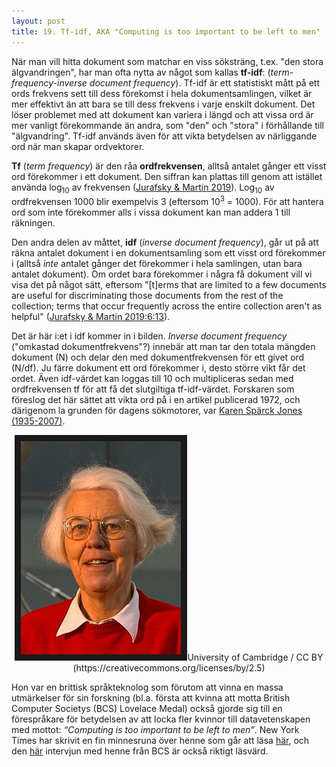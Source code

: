 ```yaml
---
layout: post
title: 19. Tf-idf, AKA "Computing is too important to be left to men"
---
```


När man vill hitta dokument som matchar en viss söksträng, t.ex. "den stora älgvandringen", har man ofta nytta av något som kallas **tf-idf**: (*term-frequency-inverse document frequency*). Tf-idf är ett statistiskt mått på ett ords frekvens sett till dess förekomst i hela dokumentsamlingen, vilket är mer effektivt än att bara se till dess frekvens i varje enskilt dokument. Det löser problemet med att dokument kan variera i längd och att vissa ord är mer vanligt förekommande än andra, som "den" och "stora" i förhållande till "älgvandring". Tf-idf används även för att vikta betydelsen av närliggande ord när man skapar ordvektorer.   

**Tf** (*term frequency*) är den råa **ordfrekvensen**, alltså antalet gånger ett visst ord förekommer i ett dokument. Den siffran kan plattas till genom att istället använda log<sub>10</sub> av frekvensen ([Jurafsky & Martin 2019](https://web.stanford.edu/~jurafsky/slp3/6.pdf)). Log<sub>10</sub> av ordfrekvensen 1000 blir exempelvis 3 (eftersom 10<sup>3</sup> = 1000). För att hantera ord som inte förekommer alls i vissa dokument kan man addera 1 till räkningen. 

Den andra delen av måttet, **idf** (*inverse document frequency*), går ut på att räkna antalet dokument i en dokumentsamling som ett visst ord förekommer i (alltså *inte* antalet gånger det förekommer i hela samlingen, utan bara antalet dokument). Om ordet bara förekommer i några få dokument vill vi visa det på något sätt, eftersom "[t]erms that are limited to a few documents are useful for discriminating those documents from the rest of the collection; terms that occur frequently across the entire collection aren't as helpful" ([Jurafsky & Martin 2019:6:13](https://web.stanford.edu/~jurafsky/slp3/6.pdf)). 

Det är här i:et i idf kommer in i bilden. *Inverse document frequency* ("omkastad dokumentfrekvens"?) innebär att man tar den totala mängden dokument (N) och delar den med dokumentfrekvensen för ett givet ord (N/df). Ju färre dokument ett ord förekommer i, desto större vikt får det ordet. Även idf-värdet kan loggas till 10 och multipliceras sedan med ordfrekvensen tf för att få det slutgiltiga tf-idf-värdet. Forskaren som föreslog det här sättet att vikta ord på i en artikel publicerad 1972, och därigenom la grunden för dagens sökmotorer, var [Karen Spärck Jones (1935-2007)](https://en.wikipedia.org/wiki/Karen_Sp%C3%A4rck_Jones).

<p align="center">
<img src="/images/sparck_jones.jpg" alt="Karen Spärck Jones" border="10" />University of Cambridge / CC BY (https://creativecommons.org/licenses/by/2.5)<br>
</p> 

Hon var en brittisk språkteknolog som förutom att vinna en massa utmärkelser för sin forskning (bl.a. första att kvinna att motta British Computer Societys (BCS) Lovelace Medal) också gjorde sig till en förespråkare för betydelsen av att locka fler kvinnor till datavetenskapen med mottot: *“Computing is too important to be left to men”*. New York Times har skrivit en fin minnesruna över henne som går att läsa [här](https://www.nytimes.com/2019/01/02/obituaries/karen-sparck-jones-overlooked.html), och den [här](https://www.bcs.org/content-hub/computings-too-important-to-be-left-to-men/) intervjun med henne från BCS är också riktigt läsvärd. 